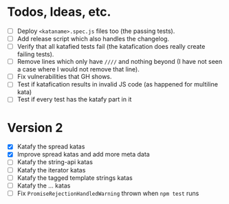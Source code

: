 # Todos, Ideas, etc.
- [ ] Deploy `<kataname>.spec.js` files too (the passing tests).
- [ ] Add release script which also handles the changelog.
- [ ] Verify that all katafied tests fail (the katafication does really create failing tests).
- [ ] Remove lines which only have `////` and nothing beyond (I have not seen a case where I would not remove that line).
- [ ] Fix vulnerabilities that GH shows.
- [ ] Test if katafication results in invalid JS code (as happened for multiline kata)
- [ ] Test if every test has the katafy part in it

# Version 2
- [x] Katafy the spread katas
- [x] Improve spread katas and add more meta data
- [ ] Katafy the string-api katas
- [ ] Katafy the iterator katas
- [ ] Katafy the tagged template strings katas
- [ ] Katafy the ... katas
- [ ] Fix `PromiseRejectionHandledWarning` thrown when `npm test` runs
